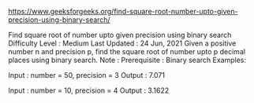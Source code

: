 
https://www.geeksforgeeks.org/find-square-root-number-upto-given-precision-using-binary-search/

Find square root of number upto given precision using binary search
Difficulty Level : Medium
Last Updated : 24 Jun, 2021
Given a positive number n and precision p, find the square root of number upto p decimal places using binary search. 
Note : Prerequisite : Binary search 
Examples: 
 

Input : number = 50, precision = 3
Output : 7.071

Input : number = 10, precision = 4
Output : 3.1622